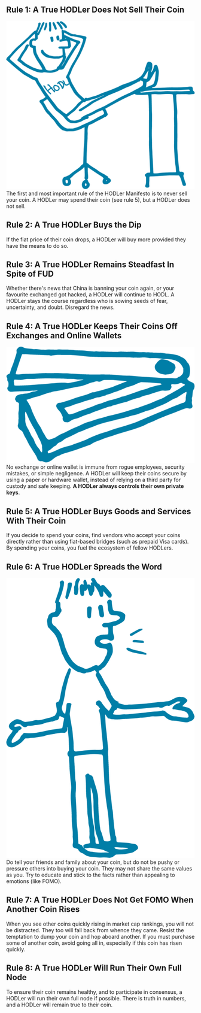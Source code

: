 ## Rule 1: A True HODLer Does Not Sell Their Coin

![HODler](/assets/img/hodler.png "HODLer")
The first and most important rule of the HODLer Manifesto is to never sell your
coin. A HODLer may spend their coin (see rule 5), but a HODLer does not
sell.

## Rule 2: A True HODLer Buys the Dip

If the fiat price of their coin drops, a HODLer will buy more provided they have
the means to do so.

## Rule 3: A True HODLer Remains Steadfast In Spite of FUD

Whether there's news that China is banning your coin again, or your favourite
exchanged got hacked, a HODLer will continue to HODL. A HODLer stays the course
regardless who is sowing seeds of fear, uncertainty, and doubt. Disregard the
news.

## Rule 4: A True HODLer Keeps Their Coins Off Exchanges and Online Wallets

![Wallet](/assets/img/wallet.png "Wallet")
No exchange or online wallet is immune from rogue employees, security mistakes,
or simple negligence. A HODLer will keep their coins secure by using a paper or
hardware wallet, instead of relying on a third party for custody and safe
keeping. **A HODLer always controls their own private keys**.

## Rule 5: A True HODLer Buys Goods and Services With Their Coin

If you decide to spend your coins, find vendors who accept your coins directly
rather than using fiat-based bridges (such as prepaid Visa cards). By spending
your coins, you fuel the ecosystem of fellow HODLers.

## Rule 6: A True HODLer Spreads the Word

![Sharing is Caring](/assets/img/sharing-is-caring.png "Sharing is Caring")
Do tell your friends and family about your coin, but do not be pushy or pressure
others into buying your coin. They may not share the same values as you. Try to
educate and stick to the facts rather than appealing to emotions (like FOMO).

## Rule 7: A True HODLer Does Not Get FOMO When Another Coin Rises

When you see other coins quickly rising in market cap rankings, you will not be
distracted. They too will fall back from whence they came. Resist the temptation
to dump your coin and hop aboard another. If you must purchase some of another
coin, avoid going all in, especially if this coin has risen quickly.

## Rule 8: A True HODLer Will Run Their Own Full Node

To ensure their coin remains healthy, and to participate in consensus, a HODLer
will run their own full node if possible. There is truth in numbers, and a
HODLer will remain true to their coin.
